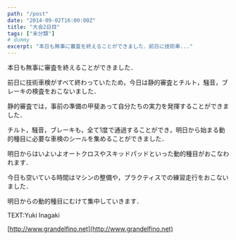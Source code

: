 ```yaml
---
path: "/post"
date: "2014-09-02T16:00:00Z"
title: "大会2日目"
tags: ["未分類"]
# dummy
excerpt: "本日も無事に審査を終えることができました．前日に技術車..."
---
```




[](02-1.jpg)

本日も無事に審査を終えることができました．

前日に技術車検がすべて終わっていたため，今日は静的審査とチルト，騒音，ブレーキの検査をおこないました．

静的審査では，事前の準備の甲斐あって自分たちの実力を発揮することができました．

チルト，騒音，ブレーキも，全て1度で通過することができ，明日から始まる動的種目に必要な車検のシールを集めることができました．

明日からはいよいよオートクロスやスキッドパッドといった動的種目がおこなわれます．

今日も空いている時間はマシンの整備や，プラクティスでの練習走行をおこないました．

明日からの動的種目にむけて集中していきます．

TEXT:Yuki Inagaki

[http://www.grandelfino.net](http://www.grandelfino.net)

